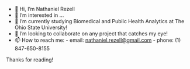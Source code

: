 - 👋 Hi, I’m Nathaniel Rezell
- 👀 I’m interested in ...
- 🌱 I’m currently studying Biomedical and Public Health Analytics at The Ohio State University!
- 💞️ I’m looking to collaborate on any project that catches my eye!
- 📫 How to reach me:
      - email: nathaniel.rezell@gmail.com
      - phone: (1) 847-650-8155
      
Thanks for reading!

